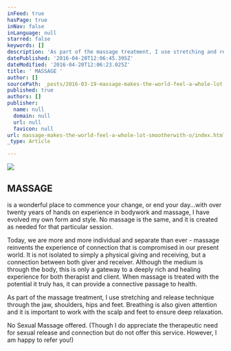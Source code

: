 ```yaml
---
inFeed: true
hasPage: true
inNav: false
inLanguage: null
starred: false
keywords: []
description: 'As part of the massage treatment, I use stretching and release technique through the jaw, shoulders, hips and feet. Breathing is also given attention and it is important to work with the scalp and feet to ensure deep relaxation. '
datePublished: '2016-04-20T12:06:45.395Z'
dateModified: '2016-04-20T12:06:23.025Z'
title: ' MASSAGE '
author: []
sourcePath: _posts/2016-03-19-massage-makes-the-world-feel-a-whole-lot-smootherwith-o.md
published: true
authors: []
publisher:
  name: null
  domain: null
  url: null
  favicon: null
url: massage-makes-the-world-feel-a-whole-lot-smootherwith-o/index.html
_type: Article

---
```

![](https://the-grid-user-content.s3-us-west-2.amazonaws.com/f460e52d-f23b-408c-a182-2cdd13b25e3d.jpg)

## MASSAGE 

is a wonderful place to commence your change, or end your day...with over twenty years of hands on experience in bodywork and massage, I have evolved my own form and style. No massage is the same, and it is created as needed for that particular session. 

Today, we are more and more individual and separate than ever - massage reinvents the experience of connection that is compromised in our present world. It is not isolated to simply a physical giving and receiving, but a connection between both giver and receiver. Although the medium is through the body, this is only a gateway to a deeply rich and healing experience for both therapist and client. When massage is treated with the potential it truly has, it can provide a connective passage to health. 

As part of the massage treatment, I use stretching and release technique through the jaw, shoulders, hips and feet. Breathing is also given attention and it is important to work with the scalp and feet to ensure deep relaxation. 

No Sexual Massage offered. (Though I do appreciate the therapeutic need for sexual release and connection but do not offer this service. However, I am happy to refer you!)